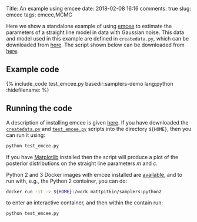 Title: An example using emcee
date: 2018-02-08 16:16
comments: true
slug: emcee
tags: emcee,MCMC

<!-- PELICAN_BEGIN_SUMMARY -->
Here we show a standalone example of using [emcee](http://dfm.io/emcee/current/) to
estimate the parameters of a straight line model in data with Gaussian noise. This
data and model used in this example are defined in `createdata.py`, which can be downloaded
from [here](http://mattpitkin.github.io/samplers-demo/downloads/code/createdata.py). The
script shown below can be downloaded from [here](http://mattpitkin.github.io/samplers-demo/downloads/code/test_emcee.py).
<!-- PELICAN_END_SUMMARY -->

## Example code

{% include_code test_emcee.py basedir:samplers-demo lang:python :hidefilename: %}

## Running the code

A description of installing emcee is given [here](http://mattpitkin.github.io/samplers-demo/pages/samplers-samplers-everywhere/#emcee). If you have downloaded the [`createdata.py`](http://mattpitkin.github.io/samplers-demo/downloads/code/createdata.py) and [`test_emcee.py`](http://mattpitkin.github.io/samplers-demo/downloads/code/test_emcee.py) scripts into the directory `${HOME}`, then you can run it using:

```bash
python test_emcee.py
```

If you have [Matplotlib](https://matplotlib.org/) installed then the script will produce a plot of the posterior distributions
on the straight line parameters $m$ and $c$.

Python 2 and 3 Docker images with emcee installed are [available](https://hub.docker.com/r/mattpitkin/samplers/tags/), and to run with, e.g., the Python 2 container, you can do:

```bash
docker run -it -v ${HOME}:/work mattpitkin/samplers:python2
```

to enter an interactive container, and then within the contain run:

```bash
python test_emcee.py
```

